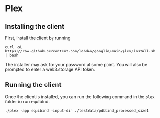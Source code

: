 # Plex

## Installing the client

First, install the client by running

```
curl -sL https://raw.githubusercontent.com/labdao/ganglia/main/plex/install.sh | bash
```

The installer may ask for your password at some point. You will also be prompted to enter a web3.storage API token.

## Running the client

Once the client is installed, you can run the following command in the `plex` folder to run equibind.

```
./plex -app equibind -input-dir ./testdata/pdbbind_processed_size1
```